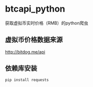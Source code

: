 # btcapi_python
获取虚拟币实时价格（RMB）的python爬虫

## 虚拟币价格数据来源
http://bitdog.me/api

## 依赖库安装
``` pip install requests ```